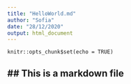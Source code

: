 ```yaml
---
title: "HelloWorld.md"
author: "Sofia"
date: "28/12/2020"
output: html_document
---
```


```{r setup, include=FALSE}
knitr::opts_chunk$set(echo = TRUE)
```

## ## This is a markdown file


